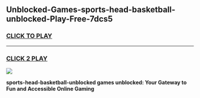 
## Unblocked-Games-sports-head-basketball-unblocked-Play-Free-7dcs5
<h3>
<a href="https://premium76.site?title=sports-head-basketball-unblocked&ref=18A1">CLICK TO PLAY</a></h3>
<hr>

<h3>
<a href="https://premium76.site?title=sports-head-basketball-unblocked&ref=18A1">CLICK 2 PLAY</a>
  
</h3>

<a href="https://premium76.site?title=sports-head-basketball-unblocked&ref=18A1"><img src="https://clearcache.store/games.png"></a>


**sports-head-basketball-unblocked games unblocked: Your Gateway to Fun and Accessible Online Gaming**
